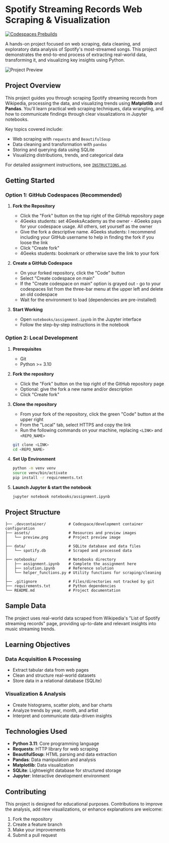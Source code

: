 # Spotify Streaming Records Web Scraping & Visualization

[![Codespaces Prebuilds](https://github.com/4GeeksAcademy/gperdrizet-web-scraping-project-tutorial/actions/workflows/codespaces/create_codespaces_prebuilds/badge.svg)](https://github.com/4GeeksAcademy/gperdrizet-web-scraping-project-tutorial/actions/workflows/codespaces/create_codespaces_prebuilds)

A hands-on project focused on web scraping, data cleaning, and exploratory data analysis of Spotify's most-streamed songs. This project demonstrates the end-to-end process of extracting real-world data, transforming it, and visualizing key insights using Python.

![Project Preview](assets/preview.png)


## Project Overview

This project guides you through scraping Spotify streaming records from Wikipedia, processing the data, and visualizing trends using **Matplotlib** and **Pandas**. You'll learn practical web scraping techniques, data wrangling, and how to communicate findings through clear visualizations in Jupyter notebooks.

Key topics covered include:

- Web scraping with `requests` and `BeautifulSoup`
- Data cleaning and transformation with `pandas`
- Storing and querying data using SQLite
- Visualizing distributions, trends, and categorical data

For detailed assignment instructions, see [`INSTRUCTIONS.md`](INSTRUCTIONS.md).



## Getting Started

### Option 1: GitHub Codespaces (Recommended)

1. **Fork the Repository**
   - Click the "Fork" button on the top right of the GitHub repository page
   - 4Geeks students: set 4GeeksAcademy as the owner - 4Geeks pays for your codespace usage. All others, set yourself as the owner
   - Give the fork a descriptive name. 4Geeks students: I recommend including your GitHub username to help in finding the fork if you loose the link
   - Click "Create fork"
   - 4Geeks students: bookmark or otherwise save the link to your fork

2. **Create a GitHub Codespace**
   - On your forked repository, click the "Code" button
   - Select "Create codespace on main"
   - If the "Create codespace on main" option is grayed out - go to your codespaces list from the three-bar menu at the upper left and delete an old codespace
   - Wait for the environment to load (dependencies are pre-installed)

3. **Start Working**
   - Open `notebooks/assignment.ipynb` in the Jupyter interface
   - Follow the step-by-step instructions in the notebook

### Option 2: Local Development

1. **Prerequisites**
   - Git
   - Python >= 3.10

2. **Fork the repository**
   - Click the "Fork" button on the top right of the GitHub repository page
   - Optional: give the fork a new name and/or description
   - Click "Create fork"

3. **Clone the repository**
   - From your fork of the repository, click the green "Code" button at the upper right
   - From the "Local" tab, select HTTPS and copy the link
   - Run the following commands on your machine, replacing `<LINK>` and `<REPO_NAME>`

   ```bash
   git clone <LINK>
   cd <REPO_NAME>
   ```

4. **Set Up Environment**

   ```bash
   python -m venv venv
   source venv/bin/activate
   pip install -r requirements.txt
   ```

5. **Launch Jupyter & start the notebook**
   ```bash
   jupyter notebook notebooks/assignment.ipynb
   ```

## Project Structure

```
├── .devcontainer/          # Codespace/development container configuration
├── assets/                 # Resources and preview images
│   └── preview.png         # Project preview image
│ 
├── data/                   # SQLite database and data files
│   └── spotify.db          # Scraped and processed data
│ 
├── notebooks/              # Notebooks directory
│   ├── assignment.ipynb    # Complete the assignment here
│   ├── solution.ipynb      # Reference solution
│   └── helper_functions.py # Utility functions for scraping/cleaning
│ 
├── .gitignore              # Files/directories not tracked by git
├── requirements.txt        # Python dependencies
└── README.md               # Project documentation
```


## Sample Data

The project uses real-world data scraped from Wikipedia's "List of Spotify streaming records" page, providing up-to-date and relevant insights into music streaming trends.


## Learning Objectives

### Data Acquisition & Processing
- Extract tabular data from web pages
- Clean and structure real-world datasets
- Store data in a relational database (SQLite)

### Visualization & Analysis
- Create histograms, scatter plots, and bar charts
- Analyze trends by year, month, and artist
- Interpret and communicate data-driven insights


## Technologies Used

- **Python 3.11**: Core programming language
- **Requests**: HTTP library for web scraping
- **BeautifulSoup**: HTML parsing and data extraction
- **Pandas**: Data manipulation and analysis
- **Matplotlib**: Data visualization
- **SQLite**: Lightweight database for structured storage
- **Jupyter**: Interactive development environment

## Contributing

This project is designed for educational purposes. Contributions to improve the analysis, add new visualizations, or enhance explanations are welcome:

1. Fork the repository
2. Create a feature branch
3. Make your improvements
4. Submit a pull request

